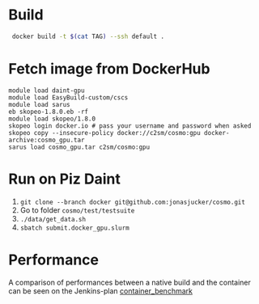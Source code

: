 # Build
```bash
 docker build -t $(cat TAG) --ssh default .
 ```
# Fetch image from DockerHub

```
module load daint-gpu
module load EasyBuild-custom/cscs 
module load sarus
eb skopeo-1.8.0.eb -rf
module load skopeo/1.8.0
skopeo login docker.io # pass your username and password when asked
skopeo copy --insecure-policy docker://c2sm/cosmo:gpu docker-archive:cosmo_gpu.tar
sarus load cosmo_gpu.tar c2sm/cosmo:gpu
```

# Run on Piz Daint
1. ```git clone --branch docker git@github.com:jonasjucker/cosmo.git```
2. Go to folder ```cosmo/test/testsuite```
3. ```./data/get_data.sh```
4. ```sbatch submit.docker_gpu.slurm```

# Performance
A comparison of performances between a native build and the container can be seen on the Jenkins-plan
[container_benchmark](https://jenkins-mch.cscs.ch/job/container_benchmark/)
